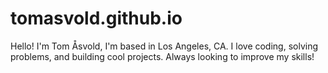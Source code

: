 # tomasvold.github.io

Hello! I'm Tom Åsvold, I'm based in Los Angeles, CA. I love coding, solving problems, and building cool projects. Always looking to improve my skills!
